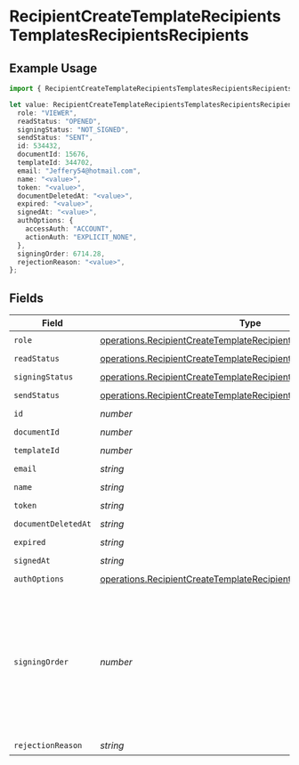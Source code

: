 # RecipientCreateTemplateRecipientsTemplatesRecipientsRecipients

## Example Usage

```typescript
import { RecipientCreateTemplateRecipientsTemplatesRecipientsRecipients } from "@documenso/sdk-typescript/models/operations";

let value: RecipientCreateTemplateRecipientsTemplatesRecipientsRecipients = {
  role: "VIEWER",
  readStatus: "OPENED",
  signingStatus: "NOT_SIGNED",
  sendStatus: "SENT",
  id: 534432,
  documentId: 15676,
  templateId: 344702,
  email: "Jeffery54@hotmail.com",
  name: "<value>",
  token: "<value>",
  documentDeletedAt: "<value>",
  expired: "<value>",
  signedAt: "<value>",
  authOptions: {
    accessAuth: "ACCOUNT",
    actionAuth: "EXPLICIT_NONE",
  },
  signingOrder: 6714.28,
  rejectionReason: "<value>",
};
```

## Fields

| Field                                                                                                                                                      | Type                                                                                                                                                       | Required                                                                                                                                                   | Description                                                                                                                                                |
| ---------------------------------------------------------------------------------------------------------------------------------------------------------- | ---------------------------------------------------------------------------------------------------------------------------------------------------------- | ---------------------------------------------------------------------------------------------------------------------------------------------------------- | ---------------------------------------------------------------------------------------------------------------------------------------------------------- |
| `role`                                                                                                                                                     | [operations.RecipientCreateTemplateRecipientsTemplatesRecipientsRole](../../models/operations/recipientcreatetemplaterecipientstemplatesrecipientsrole.md) | :heavy_check_mark:                                                                                                                                         | N/A                                                                                                                                                        |
| `readStatus`                                                                                                                                               | [operations.RecipientCreateTemplateRecipientsReadStatus](../../models/operations/recipientcreatetemplaterecipientsreadstatus.md)                           | :heavy_check_mark:                                                                                                                                         | N/A                                                                                                                                                        |
| `signingStatus`                                                                                                                                            | [operations.RecipientCreateTemplateRecipientsSigningStatus](../../models/operations/recipientcreatetemplaterecipientssigningstatus.md)                     | :heavy_check_mark:                                                                                                                                         | N/A                                                                                                                                                        |
| `sendStatus`                                                                                                                                               | [operations.RecipientCreateTemplateRecipientsSendStatus](../../models/operations/recipientcreatetemplaterecipientssendstatus.md)                           | :heavy_check_mark:                                                                                                                                         | N/A                                                                                                                                                        |
| `id`                                                                                                                                                       | *number*                                                                                                                                                   | :heavy_check_mark:                                                                                                                                         | N/A                                                                                                                                                        |
| `documentId`                                                                                                                                               | *number*                                                                                                                                                   | :heavy_check_mark:                                                                                                                                         | N/A                                                                                                                                                        |
| `templateId`                                                                                                                                               | *number*                                                                                                                                                   | :heavy_check_mark:                                                                                                                                         | N/A                                                                                                                                                        |
| `email`                                                                                                                                                    | *string*                                                                                                                                                   | :heavy_check_mark:                                                                                                                                         | N/A                                                                                                                                                        |
| `name`                                                                                                                                                     | *string*                                                                                                                                                   | :heavy_check_mark:                                                                                                                                         | N/A                                                                                                                                                        |
| `token`                                                                                                                                                    | *string*                                                                                                                                                   | :heavy_check_mark:                                                                                                                                         | N/A                                                                                                                                                        |
| `documentDeletedAt`                                                                                                                                        | *string*                                                                                                                                                   | :heavy_check_mark:                                                                                                                                         | N/A                                                                                                                                                        |
| `expired`                                                                                                                                                  | *string*                                                                                                                                                   | :heavy_check_mark:                                                                                                                                         | N/A                                                                                                                                                        |
| `signedAt`                                                                                                                                                 | *string*                                                                                                                                                   | :heavy_check_mark:                                                                                                                                         | N/A                                                                                                                                                        |
| `authOptions`                                                                                                                                              | [operations.RecipientCreateTemplateRecipientsAuthOptions](../../models/operations/recipientcreatetemplaterecipientsauthoptions.md)                         | :heavy_check_mark:                                                                                                                                         | N/A                                                                                                                                                        |
| `signingOrder`                                                                                                                                             | *number*                                                                                                                                                   | :heavy_check_mark:                                                                                                                                         | The order in which the recipient should sign the document. Only works if the document is set to sequential signing.                                        |
| `rejectionReason`                                                                                                                                          | *string*                                                                                                                                                   | :heavy_check_mark:                                                                                                                                         | N/A                                                                                                                                                        |